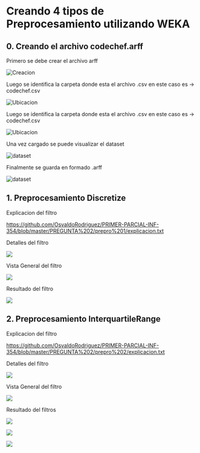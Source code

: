 # Creando 4 tipos de Preprocesamiento utilizando WEKA

## 0. Creando el archivo codechef.arff

Primero se debe crear el archivo arff

![Creacion](https://github.com/OsvaldoRodriguez/PRIMER-PARCIAL-INF-354/blob/master/PREGUNTA%202/crear%20raff/crearArff.png)

Luego se identifica la carpeta donde esta el archivo .csv en este caso es -> codechef.csv

![Ubicacion](https://github.com/OsvaldoRodriguez/PRIMER-PARCIAL-INF-354/blob/master/PREGUNTA%202/crear%20raff/archivo%20csv.jpeg)

Luego se identifica la carpeta donde esta el archivo .csv en este caso es -> codechef.csv

![Ubicacion](https://github.com/OsvaldoRodriguez/PRIMER-PARCIAL-INF-354/blob/master/PREGUNTA%202/crear%20raff/archivo%20csv.jpeg)

Una vez cargado se puede visualizar el dataset 

![dataset](https://github.com/OsvaldoRodriguez/PRIMER-PARCIAL-INF-354/blob/master/PREGUNTA%202/crear%20raff/cargando%20csv.jpeg)

Finalmente se guarda en formado .arff

![dataset](https://github.com/OsvaldoRodriguez/PRIMER-PARCIAL-INF-354/blob/master/PREGUNTA%202/crear%20raff/guardar%20como%20arff.jpeg)


## 1. Preprocesamiento Discretize

Explicacion del filtro

https://github.com/OsvaldoRodriguez/PRIMER-PARCIAL-INF-354/blob/master/PREGUNTA%202/prepro%201/explicacion.txt

Detalles del filtro

![](https://github.com/OsvaldoRodriguez/PRIMER-PARCIAL-INF-354/blob/master/PREGUNTA%202/prepro%201/filter.jpeg)

Vista General del filtro

![](https://github.com/OsvaldoRodriguez/PRIMER-PARCIAL-INF-354/blob/master/PREGUNTA%202/prepro%201/vista%20general.jpeg)

Resultado del filtro

![](https://github.com/OsvaldoRodriguez/PRIMER-PARCIAL-INF-354/blob/master/PREGUNTA%202/prepro%201/resultado.jpeg)


## 2. Preprocesamiento InterquartileRange

Explicacion del filtro

https://github.com/OsvaldoRodriguez/PRIMER-PARCIAL-INF-354/blob/master/PREGUNTA%202/prepro%202/explicacion.txt

Detalles del filtro

![](https://github.com/OsvaldoRodriguez/PRIMER-PARCIAL-INF-354/blob/master/PREGUNTA%202/prepro%202/filter.jpeg)

Vista General del filtro

![](https://github.com/OsvaldoRodriguez/PRIMER-PARCIAL-INF-354/blob/master/PREGUNTA%202/prepro%202/general%20filter.jpeg)

Resultado del filtros

![](https://github.com/OsvaldoRodriguez/PRIMER-PARCIAL-INF-354/blob/master/PREGUNTA%202/prepro%202/resultado.jpeg)

![](https://github.com/OsvaldoRodriguez/PRIMER-PARCIAL-INF-354/blob/master/PREGUNTA%202/prepro%202/resultado2.jpeg)

![](https://github.com/OsvaldoRodriguez/PRIMER-PARCIAL-INF-354/blob/master/PREGUNTA%202/prepro%202/resultado3.jpeg)


